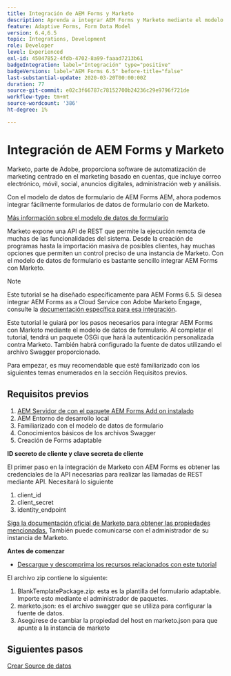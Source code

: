 ```yaml
---
title: Integración de AEM Forms y Marketo
description: Aprenda a integrar AEM Forms y Marketo mediante el modelo de datos de formulario de AEM Forms.
feature: Adaptive Forms, Form Data Model
version: 6.4,6.5
topic: Integrations, Development
role: Developer
level: Experienced
exl-id: 45047852-4fdb-4702-8a99-faaad7213b61
badgeIntegration: label="Integración" type="positive"
badgeVersions: label="AEM Forms 6.5" before-title="false"
last-substantial-update: 2020-03-20T00:00:00Z
duration: 77
source-git-commit: e02c3f66787c78152700b24236c29e9796f721de
workflow-type: tm+mt
source-wordcount: '386'
ht-degree: 1%

---
```


# Integración de AEM Forms y Marketo


Marketo, parte de Adobe, proporciona software de automatización de marketing centrado en el marketing basado en cuentas, que incluye correo electrónico, móvil, social, anuncios digitales, administración web y análisis.

Con el modelo de datos de formulario de AEM Forms AEM, ahora podemos integrar fácilmente formularios de datos de formulario con de Marketo.

[Más información sobre el modelo de datos de formulario](https://helpx.adobe.com/experience-manager/6-5/forms/using/data-integration.html)

Marketo expone una API de REST que permite la ejecución remota de muchas de las funcionalidades del sistema. Desde la creación de programas hasta la importación masiva de posibles clientes, hay muchas opciones que permiten un control preciso de una instancia de Marketo. Con el modelo de datos de formulario es bastante sencillo integrar AEM Forms con Marketo.

>[!NOTE]
>
>Este tutorial se ha diseñado específicamente para AEM Forms 6.5. Si desea integrar AEM Forms as a Cloud Service con Adobe Marketo Engage, consulte la [documentación específica para esa integración](https://experienceleague.adobe.com/en/docs/experience-manager-cloud-service/content/forms/integrate/services/integrate-adaptive-form-with-market-engage/integrate-form-to-marketo-engage).

Este tutorial le guiará por los pasos necesarios para integrar AEM Forms con Marketo mediante el modelo de datos de formulario. Al completar el tutorial, tendrá un paquete OSGi que hará la autenticación personalizada contra Marketo. También habrá configurado la fuente de datos utilizando el archivo Swagger proporcionado.

Para empezar, es muy recomendable que esté familiarizado con los siguientes temas enumerados en la sección Requisitos previos.

## Requisitos previos

1. [AEM Servidor de con el paquete AEM Forms Add on instalado](/help/forms/adaptive-forms/installing-aem-form-on-windows-tutorial-use.md)
1. AEM Entorno de desarrollo local
1. Familiarizado con el modelo de datos de formulario
1. Conocimientos básicos de los archivos Swagger
1. Creación de Forms adaptable

**ID secreto de cliente y clave secreta de cliente**

El primer paso en la integración de Marketo con AEM Forms es obtener las credenciales de la API necesarias para realizar las llamadas de REST mediante API. Necesitará lo siguiente

1. client_id
1. client_secret
1. identity_endpoint

[Siga la documentación oficial de Marketo para obtener las propiedades mencionadas.](https://developers.marketo.com/rest-api/) También puede comunicarse con el administrador de su instancia de Marketo.

**Antes de comenzar**

* [Descargue y descomprima los recursos relacionados con este tutorial](assets/marketo-integration-assets.zip)

El archivo zip contiene lo siguiente:

1. BlankTemplatePackage.zip: esta es la plantilla del formulario adaptable. Importe esto mediante el administrador de paquetes.
1. marketo.json: es el archivo swagger que se utiliza para configurar la fuente de datos.
1. Asegúrese de cambiar la propiedad del host en marketo.json para que apunte a la instancia de marketo

## Siguientes pasos

[Crear Source de datos](./part2.md)
